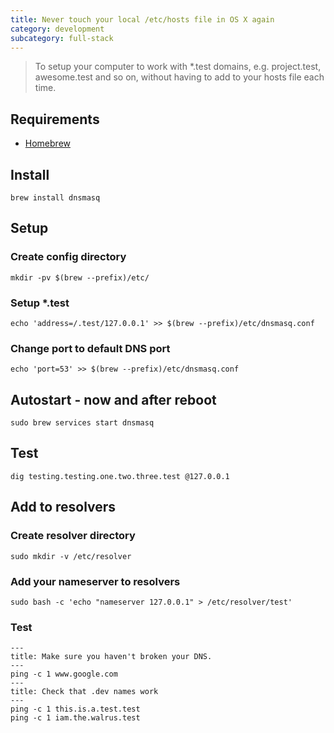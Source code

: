 ```yaml
---
title: Never touch your local /etc/hosts file in OS X again
category: development
subcategory: full-stack
---
```


> To setup your computer to work with \*.test domains, e.g. project.test, awesome.test and so on, without having to add to your hosts file each time.

## Requirements

- [Homebrew](https://brew.sh/)

## Install

```
brew install dnsmasq
```

## Setup

### Create config directory

```
mkdir -pv $(brew --prefix)/etc/
```

### Setup \*.test

```
echo 'address=/.test/127.0.0.1' >> $(brew --prefix)/etc/dnsmasq.conf
```

### Change port to default DNS port

```
echo 'port=53' >> $(brew --prefix)/etc/dnsmasq.conf
```

## Autostart - now and after reboot

```
sudo brew services start dnsmasq
```

## Test

```
dig testing.testing.one.two.three.test @127.0.0.1
```

## Add to resolvers

### Create resolver directory

```
sudo mkdir -v /etc/resolver
```

### Add your nameserver to resolvers

```
sudo bash -c 'echo "nameserver 127.0.0.1" > /etc/resolver/test'
```

### Test

```
---
title: Make sure you haven't broken your DNS.
---
ping -c 1 www.google.com
---
title: Check that .dev names work
---
ping -c 1 this.is.a.test.test
ping -c 1 iam.the.walrus.test
```
